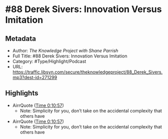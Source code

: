 # \#88 Derek Sivers: Innovation Versus Imitation

## Metadata

* Author: *The Knowledge Project with Shane Parrish*
* Full Title: #88 Derek Sivers: Innovation Versus Imitation
* Category: #Type/Highlight/Podcast
* URL: https://traffic.libsyn.com/secure/theknowledgeproject/88_Derek_Sivers.mp3?dest-id=271299

## Highlights

* AirrQuote ([Time 0:10:57](https://www.airr.io/quote/5f37251aa7c7e0ae7199a898))
  * Note: Simplicity for you, don’t take on the accidental complexity that others have
* AirrQuote ([Time 0:10:57](https://www.airr.io/quote/5f372d93a7c7e0a79e99a8e9))
  * Note: Simplicity for you, don’t take on the accidental complexity that others have
